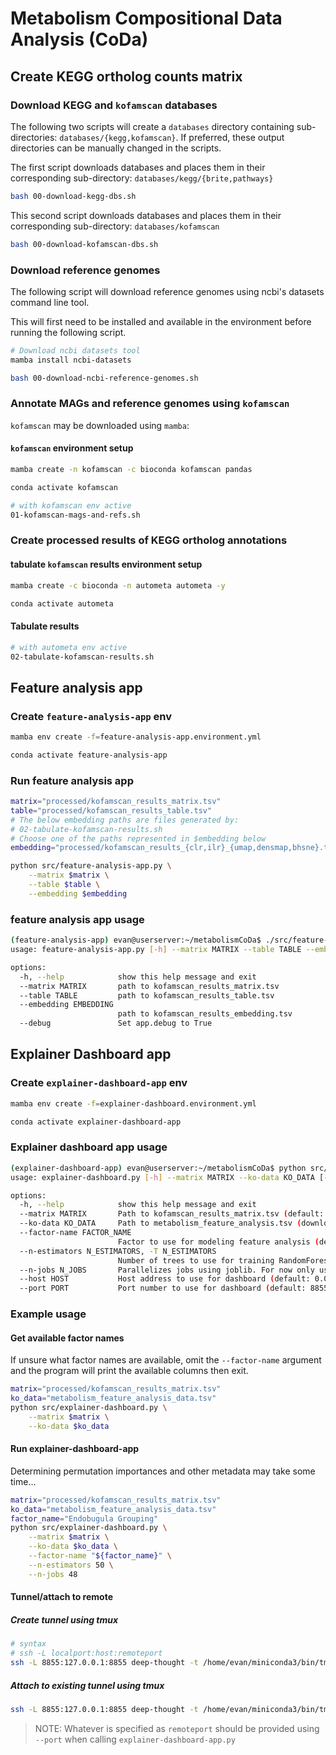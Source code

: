 # Metabolism Compositional Data Analysis (CoDa)

## Create KEGG ortholog counts matrix

### Download KEGG and `kofamscan` databases

The following two scripts will create a `databases` directory containing
sub-directories: `databases/{kegg,kofamscan}`. If preferred, these output directories can be
manually changed in the scripts.

The first script downloads databases and places them in their corresponding sub-directory: `databases/kegg/{brite,pathways}`

```bash
bash 00-download-kegg-dbs.sh
```

This second script downloads databases and places them in their corresponding sub-directory: `databases/kofamscan`

```bash
bash 00-download-kofamscan-dbs.sh
```

### Download reference genomes

The following script will download reference genomes using ncbi's datasets command line tool.

This will first need to be installed and available in the environment before running the following script.

```bash
# Download ncbi datasets tool
mamba install ncbi-datasets
```

```bash
bash 00-download-ncbi-reference-genomes.sh
```

### Annotate MAGs and reference genomes using `kofamscan`

`kofamscan` may be downloaded using `mamba`:

#### `kofamscan` environment setup

```bash
mamba create -n kofamscan -c bioconda kofamscan pandas 
```

```bash
conda activate kofamscan
```

```bash
# with kofamscan env active
01-kofamscan-mags-and-refs.sh
```

### Create processed results of KEGG ortholog annotations

#### tabulate `kofamscan` results environment setup

```bash
mamba create -c bioconda -n autometa autometa -y
```

```bash
conda activate autometa
```

#### Tabulate results

```bash
# with autometa env active
02-tabulate-kofamscan-results.sh
```

## Feature analysis app

### Create `feature-analysis-app` env

```bash
mamba env create -f=feature-analysis-app.environment.yml
```

```bash
conda activate feature-analysis-app
```

### Run feature analysis app

```bash
matrix="processed/kofamscan_results_matrix.tsv"
table="processed/kofamscan_results_table.tsv"
# The below embedding paths are files generated by:
# 02-tabulate-kofamscan-results.sh
# Choose one of the paths represented in $embedding below
embedding="processed/kofamscan_results_{clr,ilr}_{umap,densmap,bhsne}.tsv"

python src/feature-analysis-app.py \
    --matrix $matrix \
    --table $table \
    --embedding $embedding
```

### feature analysis app usage

```bash
(feature-analysis-app) evan@userserver:~/metabolismCoDa$ ./src/feature-analysis-app.py -h
usage: feature-analysis-app.py [-h] --matrix MATRIX --table TABLE --embedding EMBEDDING [--debug]

options:
  -h, --help            show this help message and exit
  --matrix MATRIX       path to kofamscan_results_matrix.tsv
  --table TABLE         path to kofamscan_results_table.tsv
  --embedding EMBEDDING
                        path to kofamscan_results_embedding.tsv
  --debug               Set app.debug to True
```

## Explainer Dashboard app

### Create `explainer-dashboard-app` env

```bash
mamba env create -f=explainer-dashboard.environment.yml
```

```bash
conda activate explainer-dashboard-app
```

### Explainer dashboard app usage

```bash
(explainer-dashboard-app) evan@userserver:~/metabolismCoDa$ python src/explainer-dashboard.py -h
usage: explainer-dashboard.py [-h] --matrix MATRIX --ko-data KO_DATA [--factor-name FACTOR_NAME] [--n-estimators N_ESTIMATORS] [--n-jobs N_JOBS] [--host HOST] [--port PORT]

options:
  -h, --help            show this help message and exit
  --matrix MATRIX       Path to kofamscan_results_matrix.tsv (default: None)
  --ko-data KO_DATA     Path to metabolism_feature_analysis.tsv (downloaded from feature-analysis-app.py) (default: None)
  --factor-name FACTOR_NAME
                        Factor to use for modeling feature analysis (default: None)
  --n-estimators N_ESTIMATORS, -T N_ESTIMATORS
                        Number of trees to use for training RandomForestClassifier (default: 50)
  --n-jobs N_JOBS       Parallelizes jobs using joblib. For now only used for calculating permutation importances. (default: None)
  --host HOST           Host address to use for dashboard (default: 0.0.0.0)
  --port PORT           Port number to use for dashboard (default: 8855)
```

### Example usage

#### Get available factor names

If unsure what factor names are available, omit the `--factor-name` argument
and the program will print the available columns then exit.

```bash
matrix="processed/kofamscan_results_matrix.tsv"
ko_data="metabolism_feature_analysis_data.tsv"
python src/explainer-dashboard.py \
    --matrix $matrix \
    --ko-data $ko_data
```

#### Run explainer-dashboard-app

Determining permutation importances and other metadata may take some time...

```bash
matrix="processed/kofamscan_results_matrix.tsv"
ko_data="metabolism_feature_analysis_data.tsv"
factor_name="Endobugula Grouping"
python src/explainer-dashboard.py \
    --matrix $matrix \
    --ko-data $ko_data \
    --factor-name "${factor_name}" \
    --n-estimators 50 \
    --n-jobs 48
```

#### Tunnel/attach to remote

##### Create tunnel using tmux

```bash
# syntax
# ssh -L localport:host:remoteport
ssh -L 8855:127.0.0.1:8855 deep-thought -t /home/evan/miniconda3/bin/tmux -CC
```

##### Attach to existing tunnel using tmux

```bash
ssh -L 8855:127.0.0.1:8855 deep-thought -t /home/evan/miniconda3/bin/tmux -CC a
```

>NOTE: Whatever is specified as `remoteport` should be
> provided using `--port` when calling `explainer-dashboard-app.py`
